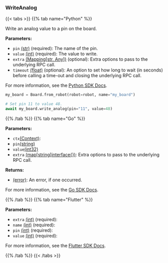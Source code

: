 ### WriteAnalog

{{< tabs >}}
{{% tab name="Python" %}}

Write an analog value to a pin on the board.

**Parameters:**

- `pin` [(str)](https://docs.python.org/3/library/stdtypes.html#text-sequence-type-str) (required): The name of the pin.
- `value` [(int)](https://docs.python.org/3/library/stdtypes.html#numeric-types-int-float-complex) (required): The value to write.
- `extra` [(Mapping[str, Any])](<INSERT PARAM TYPE LINK>) (optional): Extra options to pass to the underlying RPC call.
- `timeout` [(float)](<INSERT PARAM TYPE LINK>) (optional): An option to set how long to wait (in seconds) before calling a time-out and closing the underlying RPC call.


For more information, see the [Python SDK Docs](https://python.viam.dev/autoapi/viam/components/board/client/index.html#viam.components.board.client.BoardClient.write_analog).

``` python {class="line-numbers linkable-line-numbers"}
my_board = Board.from_robot(robot=robot, name="my_board")

# Set pin 11 to value 48.
await my_board.write_analog(pin="11", value=48)

```

{{% /tab %}}
{{% tab name="Go" %}}

**Parameters:**

- `ctx`[(Context)](https://pkg.go.dev/context#ctx):
- `pin`[(string)](<INSERT PARAM TYPE LINK>)
- `value`[(int32)](<INSERT PARAM TYPE LINK>)
- `extra` [(map[string]interface\{\})](https://go.dev/blog/maps): Extra options to pass to the underlying RPC call.

**Returns:**

- [(error)](https://pkg.go.dev/builtin#error): An error, if one occurred.

For more information, see the [Go SDK Docs](https://pkg.go.dev/go.viam.com/rdk/components/board#Board).

{{% /tab %}}
{{% tab name="Flutter" %}}

**Parameters:**

- `extra` [(int)](https://api.flutter.dev/flutter/dart-core/int-class.html) (required):
- `name` [(int)](https://api.flutter.dev/flutter/dart-core/int-class.html) (required):
- `pin` [(int)](https://api.flutter.dev/flutter/dart-core/int-class.html) (required):
- `value` [(int)](https://api.flutter.dev/flutter/dart-core/int-class.html) (required):


For more information, see the [Flutter SDK Docs](https://flutter.viam.dev/viam_protos.component.board/BoardServiceClient/writeAnalog.html).

{{% /tab %}}
{{< /tabs >}}
